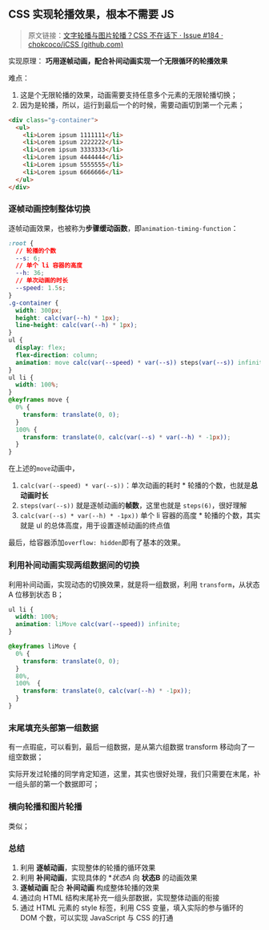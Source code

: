 ## CSS 实现轮播效果，根本不需要 JS

> 原文链接：[文字轮播与图片轮播？CSS 不在话下 · Issue #184 · chokcoco/iCSS (github.com)](https://github.com/chokcoco/iCSS/issues/184)

实现原理： **巧用逐帧动画，配合补间动画实现一个无限循环的轮播效果**

难点：

1. 这是个无限轮播的效果，动画需要支持任意多个元素的无限轮播切换；
2. 因为是轮播，所以，运行到最后一个的时候，需要动画切到第一个元素；

```html
<div class="g-container">
  <ul>
    <li>Lorem ipsum 1111111</li>
    <li>Lorem ipsum 2222222</li>
    <li>Lorem ipsum 3333333</li>
    <li>Lorem ipsum 4444444</li>
    <li>Lorem ipsum 5555555</li>
    <li>Lorem ipsum 6666666</li>
  </ul>
</div>
```

### 逐帧动画控制整体切换

逐帧动画效果，也被称为**步骤缓动函数**，即`animation-timing-function`：

```css
:root {
  // 轮播的个数
  --s: 6;
  // 单个 li 容器的高度
  --h: 36;
  // 单次动画的时长
  --speed: 1.5s;
}
.g-container {
  width: 300px;
  height: calc(var(--h) * 1px);
  line-height: calc(var(--h) * 1px);
}
ul {
  display: flex;
  flex-direction: column;
  animation: move calc(var(--speed) * var(--s)) steps(var(--s)) infinite;
}
ul li {
  width: 100%;
}
@keyframes move {
  0% {
    transform: translate(0, 0);
  }
  100% {
    transform: translate(0, calc(var(--s) * var(--h) * -1px));
  }
}
```

在上述的`move`动画中，

1. `calc(var(--speed) * var(--s))`：单次动画的耗时 * 轮播的个数，也就是**总动画时长**
2. `steps(var(--s))` 就是逐帧动画的**帧数**，这里也就是 `steps(6)`，很好理解
3. `calc(var(--s) * var(--h) * -1px))` 单个 li 容器的高度 * 轮播的个数，其实就是 ul 的总体高度，用于设置逐帧动画的终点值

最后，给容器添加`overflow: hidden`即有了基本的效果。

### 利用补间动画实现两组数据间的切换

利用补间动画，实现动态的切换效果，就是将一组数据，利用 `transform`，从状态 A 位移到状态 B；

```css
ul li {
  width: 100%;
  animation: liMove calc(var(--speed)) infinite;
}

@keyframes liMove {
  0% {
    transform: translate(0, 0);
  }
  80%,
  100%  {
    transform: translate(0, calc(var(--h) * -1px));
  }
}
```

### 末尾填充头部第一组数据

有一点瑕疵，可以看到，最后一组数据，是从第六组数据 transform 移动向了一组空数据；

实际开发过轮播的同学肯定知道，这里，其实也很好处理，我们只需要在末尾，补一组头部的第一个数据即可；

### 横向轮播和图片轮播

类似；

### 总结

1. 利用 **逐帧动画**，实现整体的轮播的循环效果
2. 利用 **补间动画**，实现具体的 **状态A* 向 **状态B** 的动画效果
3. **逐帧动画** 配合 **补间动画** 构成整体轮播的效果
4. 通过向 HTML 结构末尾补充一组头部数据，实现整体动画的衔接
5. 通过 HTML 元素的 style 标签，利用 CSS 变量，填入实际的参与循环的 DOM 个数，可以实现 JavaScript 与 CSS 的打通
